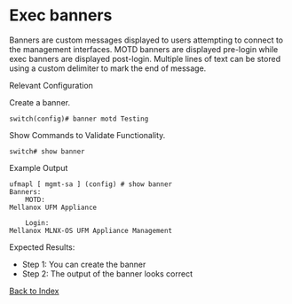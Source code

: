 # Exec banners

Banners are custom messages displayed to users attempting to connect to the management interfaces. MOTD banners are displayed pre-login while exec banners are displayed post-login. Multiple lines of text can be stored using a custom delimiter to mark the end of message. 

Relevant Configuration 

Create a banner.

```
switch(config)# banner motd Testing
```

Show Commands to Validate Functionality. 

```
switch# show banner
```

Example Output 

```
ufmapl [ mgmt-sa ] (config) # show banner
Banners:
    MOTD:
Mellanox UFM Appliance
 
    Login:
Mellanox MLNX-OS UFM Appliance Management
```

Expected Results: 

* Step 1: You can create the banner
* Step 2: The output of the banner looks correct 

[Back to Index](./index.md)